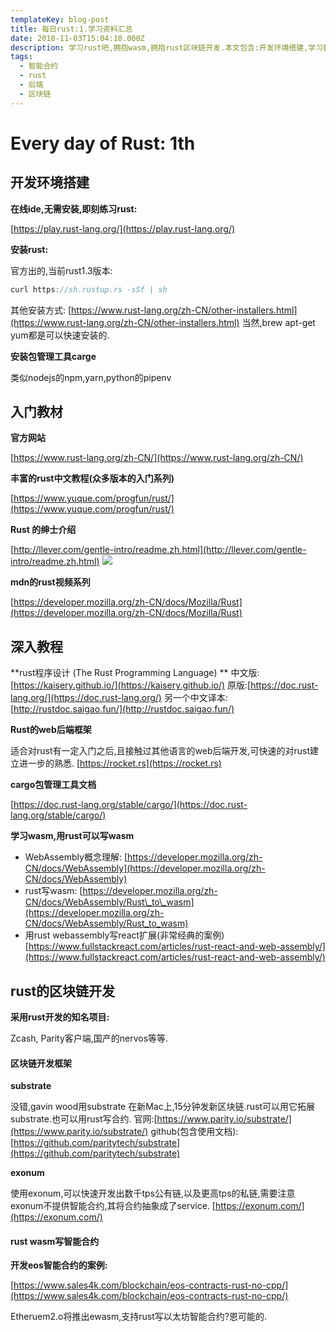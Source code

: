 ```yaml
---
templateKey: blog-post
title: 每日rust:1.学习资料汇总
date: 2018-11-03T15:04:10.000Z
description: 学习rust吧,拥抱wasm,拥抱rust区块链开发.本文包含:开发环境搭建,学习教程,区块链和wasm相关.
tags:
  - 智能合约
  - rust
  - 后端
  - 区块链
---
```


# Every  day of Rust: 1th 

## 开发环境搭建
**在线ide,无需安装,即刻练习rust:**

[https://play.rust-lang.org/](https://play.rust-lang.org/)

**安装rust:**

官方出的,当前rust1.3版本:
```js
curl https://sh.rustup.rs -sSf | sh
```
其他安装方式:
[https://www.rust-lang.org/zh-CN/other-installers.html](https://www.rust-lang.org/zh-CN/other-installers.html)
当然,brew apt-get yum都是可以快速安装的.

**安装包管理工具carge**

类似nodejs的npm,yarn,python的pipenv


## 入门教材

**官方网站**

[https://www.rust-lang.org/zh-CN/](https://www.rust-lang.org/zh-CN/)

**丰富的rust中文教程(众多版本的入门系列)**

[https://www.yuque.com/progfun/rust/](https://www.yuque.com/progfun/rust/)

**Rust 的绅士介绍**

[http://llever.com/gentle-intro/readme.zh.html](http://llever.com/gentle-intro/readme.zh.html)
![](http://llever.com/gentle-intro/PPrustS.png)

**mdn的rust视频系列**

[https://developer.mozilla.org/zh-CN/docs/Mozilla/Rust](https://developer.mozilla.org/zh-CN/docs/Mozilla/Rust)

## 深入教程
**rust程序设计 (The Rust Programming Language) **
中文版:[https://kaisery.github.io/](https://kaisery.github.io/)
原版:[https://doc.rust-lang.org/](https://doc.rust-lang.org/)
另一个中文译本:[http://rustdoc.saigao.fun/](http://rustdoc.saigao.fun/)

**Rust的web后端框架**

 适合对rust有一定入门之后,且接触过其他语言的web后端开发,可快速的对rust建立进一步的熟悉.
[https://rocket.rs](https://rocket.rs)

**cargo包管理工具文档**

[https://doc.rust-lang.org/stable/cargo/](https://doc.rust-lang.org/stable/cargo/)

**学习wasm,用rust可以写wasm**

+ WebAssembly概念理解:
	[https://developer.mozilla.org/zh-CN/docs/WebAssembly](https://developer.mozilla.org/zh-CN/docs/WebAssembly)
+ rust写wasm:
	[https://developer.mozilla.org/zh-CN/docs/WebAssembly/Rust\_to\_wasm](https://developer.mozilla.org/zh-CN/docs/WebAssembly/Rust_to_wasm)
+ 用rust webassembly写react扩展(非常经典的案例)
	[https://www.fullstackreact.com/articles/rust-react-and-web-assembly/](https://www.fullstackreact.com/articles/rust-react-and-web-assembly/)	


## rust的区块链开发
**采用rust开发的知名项目:**

Zcash, Parity客户端,国产的nervos等等.

#### 区块链开发框架
**substrate**

没错,gavin wood用substrate 在新Mac上,15分钟发新区块链.rust可以用它拓展substrate.也可以用rust写合约.
官网:[https://www.parity.io/substrate/](https://www.parity.io/substrate/)
github(包含使用文档):[https://github.com/paritytech/substrate](https://github.com/paritytech/substrate)

**exonum**

使用exonum,可以快速开发出数千tps公有链,以及更高tps的私链,需要注意exonum不提供智能合约,其将合约抽象成了service.
[https://exonum.com/](https://exonum.com/)


####  rust wasm写智能合约
**开发eos智能合约的案例:**

[https://www.sales4k.com/blockchain/eos-contracts-rust-no-cpp/](https://www.sales4k.com/blockchain/eos-contracts-rust-no-cpp/)

Etheruem2.o将推出ewasm,支持rust写以太坊智能合约?恩可能的.

